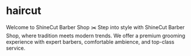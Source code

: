 # haircut
Welcome to ShineCut Barber Shop ✂️ Step into style with ShineCut Barber Shop, where tradition meets modern trends. We offer a premium grooming experience with expert barbers, comfortable ambience, and top-class service.
